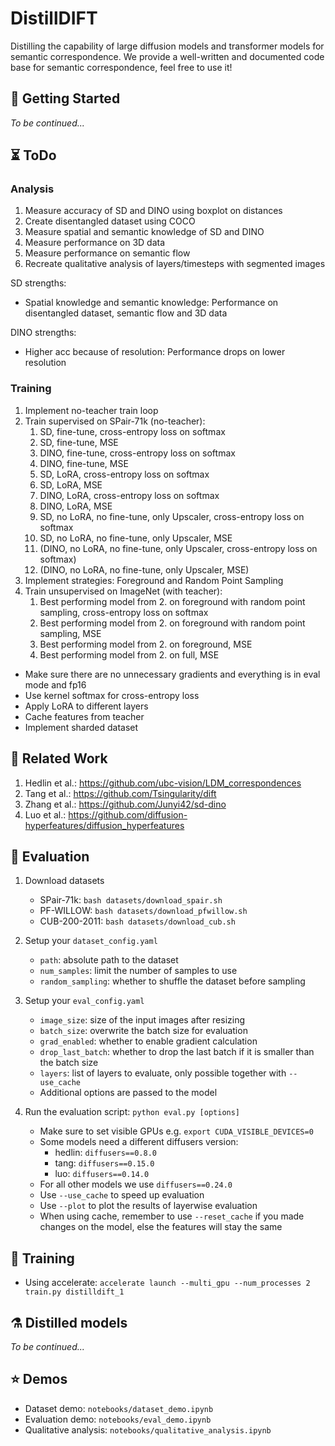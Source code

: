 # DistillDIFT

Distilling the capability of large diffusion models and transformer models for semantic correspondence.
We provide a well-written and documented code base for semantic correspondence, feel free to use it!

## 🚀 Getting Started

_To be continued..._

## ⏳ ToDo

### Analysis
1. Measure accuracy of SD and DINO using boxplot on distances
2. Create disentangled dataset using COCO
3. Measure spatial and semantic knowledge of SD and DINO
4. Measure performance on 3D data
5. Measure performance on semantic flow
6. Recreate qualitative analysis of layers/timesteps with segmented images

SD strengths:
- Spatial knowledge and semantic knowledge: Performance on disentangled dataset, semantic flow and 3D data

DINO strengths:
- Higher acc because of resolution: Performance drops on lower resolution

### Training
1. Implement no-teacher train loop
2. Train supervised on SPair-71k (no-teacher):
    1. SD, fine-tune, cross-entropy loss on softmax
    2. SD, fine-tune, MSE
    3. DINO, fine-tune, cross-entropy loss on softmax
    4. DINO, fine-tune, MSE
    5. SD, LoRA, cross-entropy loss on softmax
    6. SD, LoRA, MSE
    7. DINO, LoRA, cross-entropy loss on softmax
    8. DINO, LoRA, MSE
    9. SD, no LoRA, no fine-tune, only Upscaler, cross-entropy loss on softmax
    10. SD, no LoRA, no fine-tune, only Upscaler, MSE
    11. (DINO, no LoRA, no fine-tune, only Upscaler, cross-entropy loss on softmax)
    12. (DINO, no LoRA, no fine-tune, only Upscaler, MSE)
3. Implement strategies: Foreground and Random Point Sampling
3. Train unsupervised on ImageNet (with teacher):
    1. Best performing model from 2. on foreground with random point sampling, cross-entropy loss on softmax
    2. Best performing model from 2. on foreground with random point sampling, MSE
    3. Best performing model from 2. on foreground, MSE
    4. Best performing model from 2. on full, MSE

- Make sure there are no unnecessary gradients and everything is in eval mode and fp16
- Use kernel softmax for cross-entropy loss
- Apply LoRA to different layers
- Cache features from teacher
- Implement sharded dataset

## 💼 Related Work

1. Hedlin et al.: https://github.com/ubc-vision/LDM_correspondences
2. Tang et al.: https://github.com/Tsingularity/dift
3. Zhang et al.: https://github.com/Junyi42/sd-dino
4. Luo et al.: https://github.com/diffusion-hyperfeatures/diffusion_hyperfeatures

## 🧫 Evaluation

1. Download datasets
    - SPair-71k: `bash datasets/download_spair.sh`
    - PF-WILLOW: `bash datasets/download_pfwillow.sh`
    - CUB-200-2011: `bash datasets/download_cub.sh`

2. Setup your `dataset_config.yaml`
    - `path`: absolute path to the dataset
    - `num_samples`: limit the number of samples to use
    - `random_sampling`: whether to shuffle the dataset before sampling

3. Setup your `eval_config.yaml`
    - `image_size`: size of the input images after resizing
    - `batch_size`: overwrite the batch size for evaluation
    - `grad_enabled`: whether to enable gradient calculation
    - `drop_last_batch`: whether to drop the last batch if it is smaller than the batch size
    - `layers`: list of layers to evaluate, only possible together with `--use_cache`
    - Additional options are passed to the model

4. Run the evaluation script: `python eval.py [options]`
    - Make sure to set visible GPUs e.g. `export CUDA_VISIBLE_DEVICES=0`
    - Some models need a different diffusers version:
        - hedlin: `diffusers==0.8.0`
        - tang: `diffusers==0.15.0`
        - luo: `diffusers==0.14.0`
    - For all other models we use `diffusers==0.24.0`
    - Use `--use_cache` to speed up evaluation
    - Use `--plot` to plot the results of layerwise evaluation
    - When using cache, remember to use `--reset_cache` if you made changes on the model, else the features will stay the same

## 🔬 Training

- Using accelerate: `accelerate launch --multi_gpu --num_processes 2 train.py distilldift_1`

## ⚗️ Distilled models

_To be continued..._

## ⭐ Demos

- Dataset demo: `notebooks/dataset_demo.ipynb`
- Evaluation demo: `notebooks/eval_demo.ipynb`
- Qualitative analysis: `notebooks/qualitative_analysis.ipynb`
